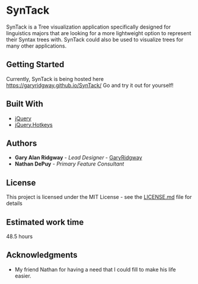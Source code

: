 # SynTack

SynTack is a Tree visualization application specifically designed for linguistics majors that are looking for a more lightweight option to represent their Syntax trees with. SynTack could also be used to visualize trees for many other applications.

## Getting Started

Currently, SynTack is being hosted here https://garyridgway.github.io/SynTack/
Go and try it out for yourself!

## Built With

* [jQuery](https://jquery.com/)
* [jQuery.Hotkeys](https://github.com/jeresig/jquery.hotkeys)

## Authors

* **Gary Alan Ridgway** - *Lead Designer* - [GaryRidgway](https://github.com/GaryRidgway)
* **Nathan DePuy** - *Primary Feature Consultant*

## License

This project is licensed under the MIT License - see the [LICENSE.md](LICENSE.md) file for details

## Estimated work time

48.5 hours

## Acknowledgments

* My friend Nathan for having a need that I could fill to make his life easier.
